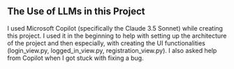 ## The Use of LLMs in this Project

I used Microsoft Copilot (specifically the Claude 3.5 Sonnet) while creating this project. I used it in the beginning to help with setting up the architecture of the project and then especially, with creating the UI functionalities (login_view.py, logged_in_view.py, registration_view.py). I also asked help from Copilot when I got stuck with fixing a bug.